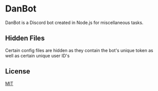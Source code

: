 # DanBot

DanBot is a Discord bot created in Node.js for miscellaneous tasks.

## Hidden Files

Certain config files are hidden as they contain the bot's unique token as well as certain unique user ID's

## License

[MIT](https://choosealicense.com/licenses/mit/)
